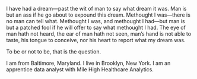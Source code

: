 I have had a dream—past the wit of man to say what dream it was. Man is but an ass if he go 
about to expound this dream. Methought I was—there is no man can tell what. Methought I was, and 
methought I had—but man is but a patched fool if he will offer to say what methought I had. The 
eye of man hath not heard, the ear of man hath not seen, man’s hand is not able to taste, his 
tongue to conceive, nor his heart to report what my dream was.

To be or not to be, that is the question.

I am from Baltimore, Maryland. I live in Brooklyn, New York. I am an apprentice data analyst 
with Mile High Healthcare Analytics.

